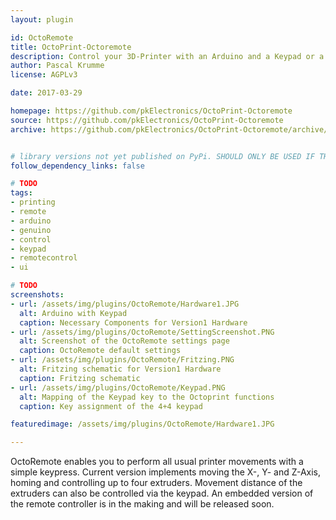 ```yaml
---
layout: plugin

id: OctoRemote
title: OctoPrint-Octoremote
description: Control your 3D-Printer with an Arduino and a Keypad or a custom remote
author: Pascal Krumme
license: AGPLv3

date: 2017-03-29

homepage: https://github.com/pkElectronics/OctoPrint-Octoremote
source: https://github.com/pkElectronics/OctoPrint-Octoremote
archive: https://github.com/pkElectronics/OctoPrint-Octoremote/archive/master.zip


# library versions not yet published on PyPi. SHOULD ONLY BE USED IF THERE IS NO OTHER OPTION!
follow_dependency_links: false

# TODO
tags:
- printing
- remote
- arduino
- genuino
- control
- keypad
- remotecontrol
- ui

# TODO
screenshots:
- url: /assets/img/plugins/OctoRemote/Hardware1.JPG
  alt: Arduino with Keypad
  caption: Necessary Components for Version1 Hardware
- url: /assets/img/plugins/OctoRemote/SettingScreenshot.PNG
  alt: Screenshot of the OctoRemote settings page
  caption: OctoRemote default settings
- url: /assets/img/plugins/OctoRemote/Fritzing.PNG
  alt: Fritzing schematic for Version1 Hardware
  caption: Fritzing schematic
- url: /assets/img/plugins/OctoRemote/Keypad.PNG
  alt: Mapping of the Keypad key to the Octoprint functions
  caption: Key assignment of the 4+4 keypad

featuredimage: /assets/img/plugins/OctoRemote/Hardware1.JPG

---
```


OctoRemote enables you to perform all usual printer movements with a simple keypress. Current version implements moving the X-, Y- and Z-Axis, homing and controlling up to four extruders.
Movement distance of the extruders can also be controlled via the keypad. An embedded version of the remote controller is in the making and will be released soon.
